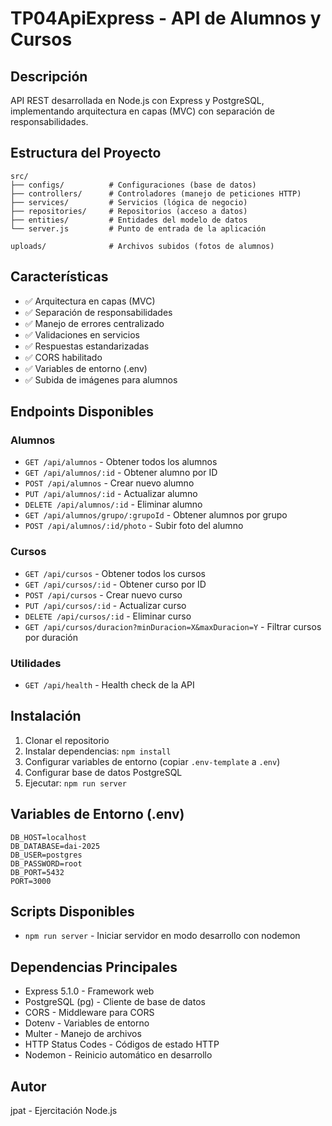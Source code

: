 # TP04ApiExpress - API de Alumnos y Cursos

## Descripción
API REST desarrollada en Node.js con Express y PostgreSQL, implementando arquitectura en capas (MVC) con separación de responsabilidades.

## Estructura del Proyecto
```
src/
├── configs/          # Configuraciones (base de datos)
├── controllers/      # Controladores (manejo de peticiones HTTP)
├── services/         # Servicios (lógica de negocio)
├── repositories/     # Repositorios (acceso a datos)
├── entities/         # Entidades del modelo de datos
└── server.js         # Punto de entrada de la aplicación

uploads/              # Archivos subidos (fotos de alumnos)
```

## Características
- ✅ Arquitectura en capas (MVC)
- ✅ Separación de responsabilidades
- ✅ Manejo de errores centralizado
- ✅ Validaciones en servicios
- ✅ Respuestas estandarizadas
- ✅ CORS habilitado
- ✅ Variables de entorno (.env)
- ✅ Subida de imágenes para alumnos

## Endpoints Disponibles

### Alumnos
- `GET /api/alumnos` - Obtener todos los alumnos
- `GET /api/alumnos/:id` - Obtener alumno por ID
- `POST /api/alumnos` - Crear nuevo alumno
- `PUT /api/alumnos/:id` - Actualizar alumno
- `DELETE /api/alumnos/:id` - Eliminar alumno
- `GET /api/alumnos/grupo/:grupoId` - Obtener alumnos por grupo
- `POST /api/alumnos/:id/photo` - Subir foto del alumno

### Cursos
- `GET /api/cursos` - Obtener todos los cursos
- `GET /api/cursos/:id` - Obtener curso por ID
- `POST /api/cursos` - Crear nuevo curso
- `PUT /api/cursos/:id` - Actualizar curso
- `DELETE /api/cursos/:id` - Eliminar curso
- `GET /api/cursos/duracion?minDuracion=X&maxDuracion=Y` - Filtrar cursos por duración

### Utilidades
- `GET /api/health` - Health check de la API

## Instalación

1. Clonar el repositorio
2. Instalar dependencias: `npm install`
3. Configurar variables de entorno (copiar `.env-template` a `.env`)
4. Configurar base de datos PostgreSQL
5. Ejecutar: `npm run server`

## Variables de Entorno (.env)
```env
DB_HOST=localhost
DB_DATABASE=dai-2025
DB_USER=postgres
DB_PASSWORD=root
DB_PORT=5432
PORT=3000
```

## Scripts Disponibles
- `npm run server` - Iniciar servidor en modo desarrollo con nodemon

## Dependencias Principales
- Express 5.1.0 - Framework web
- PostgreSQL (pg) - Cliente de base de datos
- CORS - Middleware para CORS
- Dotenv - Variables de entorno
- Multer - Manejo de archivos
- HTTP Status Codes - Códigos de estado HTTP
- Nodemon - Reinicio automático en desarrollo

## Autor
jpat - Ejercitación Node.js 
